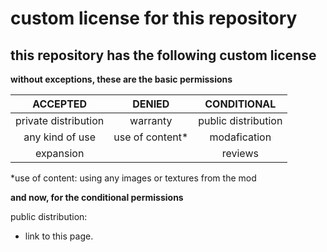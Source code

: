 # custom license for this repository

## this repository has the following custom license

**without exceptions, these are the basic permissions**

| ACCEPTED                | DENIED                  | CONDITIONAL             |
|:-----------------------:|:-----------------------:|:-----------------------:|
| private distribution    | warranty                | public distribution     |
| any kind of use         | use of content*         | modafication            |
| expansion               |                         | reviews                 |

*use of content: using any images or textures from the mod

**and now, for the conditional permissions**

public distribution:
- link to this page.
